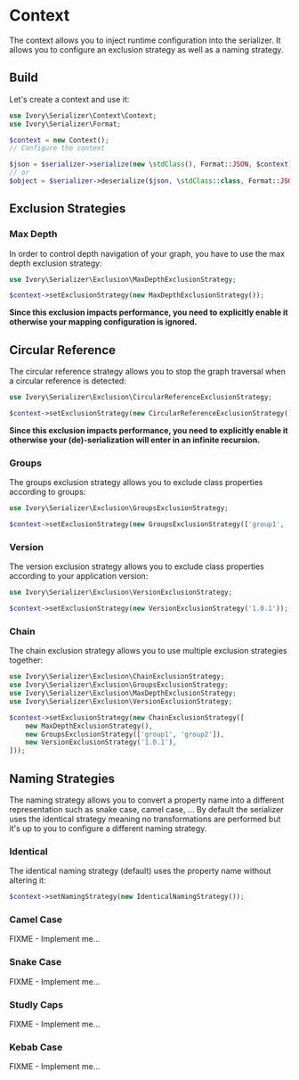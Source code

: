 # Context

The context allows you to inject runtime configuration into the serializer. It allows you to configure an exclusion 
strategy as well as a naming strategy.

## Build

Let's create a context and use it:

``` php
use Ivory\Serializer\Context\Context;
use Ivory\Serializer\Format;

$context = new Context();
// Configure the context

$json = $serializer->serialize(new \stdClass(), Format::JSON, $context);
// or
$object = $serializer->deserialize($json, \stdClass::class, Format::JSON, $context);
```

## Exclusion Strategies

### Max Depth

In order to control depth navigation of your graph, you have to use the max depth exclusion strategy:

``` php
use Ivory\Serializer\Exclusion\MaxDepthExclusionStrategy;

$context->setExclusionStrategy(new MaxDepthExclusionStrategy());
```

**Since this exclusion impacts performance, you need to explicitly enable it otherwise your mapping configuration 
is ignored.**

## Circular Reference

The circular reference strategy allows you to stop the graph traversal when a circular reference is detected:  

``` php
use Ivory\Serializer\Exclusion\CircularReferenceExclusionStrategy;

$context->setExclusionStrategy(new CircularReferenceExclusionStrategy());
```

**Since this exclusion impacts performance, you need to explicitly enable it otherwise your (de)-serialization will 
enter in an infinite recursion.**

### Groups

The groups exclusion strategy allows you to exclude class properties according to groups:

``` php
use Ivory\Serializer\Exclusion\GroupsExclusionStrategy;

$context->setExclusionStrategy(new GroupsExclusionStrategy(['group1', 'group2']));
```

### Version

The version exclusion strategy allows you to exclude class properties according to your application version:

``` php
use Ivory\Serializer\Exclusion\VersionExclusionStrategy;

$context->setExclusionStrategy(new VersionExclusionStrategy('1.0.1'));
```

### Chain

The chain exclusion strategy allows you to use multiple exclusion strategies together:

``` php
use Ivory\Serializer\Exclusion\ChainExclusionStrategy;
use Ivory\Serializer\Exclusion\GroupsExclusionStrategy;
use Ivory\Serializer\Exclusion\MaxDepthExclusionStrategy;
use Ivory\Serializer\Exclusion\VersionExclusionStrategy;

$context->setExclusionStrategy(new ChainExclusionStrategy([
    new MaxDepthExclusionStrategy(),
    new GroupsExclusionStrategy(['group1', 'group2']),
    new VersionExclusionStrategy('1.0.1'),
]));
```

## Naming Strategies

The naming strategy allows you to convert a property name into a different representation such as snake case, camel 
case, ... By default the serializer uses the identical strategy meaning no transformations are performed but it's up 
to you to configure a different naming strategy.

### Identical

The identical naming strategy (default) uses the property name without altering it:

``` php
$context->setNamingStrategy(new IdenticalNamingStrategy());
```

### Camel Case

FIXME - Implement me...

### Snake Case

FIXME - Implement me...

### Studly Caps

FIXME - Implement me...

### Kebab Case

FIXME - Implement me...

